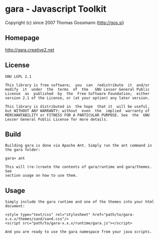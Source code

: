 # gara - Javascript Toolkit
Copyright (c) since 2007 Thomas Gossmann (http://gos.si)

## Homepage
http://gara.creative2.net

## License
	GNU LGPL 2.1

	This library is free software;  you  can  redistribute  it  and/or
	modify  it  under  the  terms  of  the   GNU Lesser General Public
	License  as  published  by  the  Free Software Foundation;  either
	version 2.1 of the License, or (at your option) any later version.

	This library is distributed in  the hope  that it  will be useful,
	but WITHOUT ANY WARRANTY; without  even  the  implied  warranty of
	MERCHANTABILITY or FITNESS FOR A PARTICULAR PURPOSE. See  the  GNU
	Lesser General Public License for more details.
	
		
## Build
	Building gara is done via Apache Ant. Simply run the ant command in
	the gara folder:
	
	gara> ant
	
	This will (re-)create the contents of gara/runtime and gara/themes. See
	section usage on how to use them.

## Usage
	Simply include the gara runtime and one of the themes into your html document:
	
	<style type="text/css" rel="stylesheet" href="path/to/gara-x.x.x/themes/sand/sand.css"/>
	<script src="path/to/gara-x.x.x/runtime/gara.js"></script>
	
	And you are ready to use the gara namespace from your java scripts.
